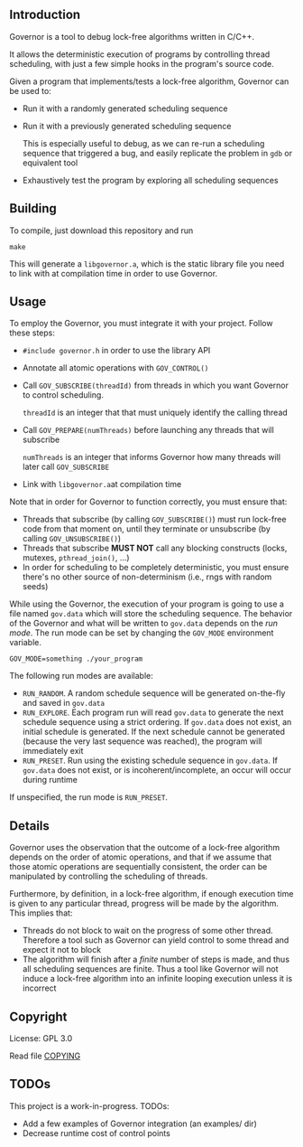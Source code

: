 ## Introduction

Governor is a tool to debug lock-free algorithms written in C/C++.

It allows the deterministic execution of programs by controlling thread
scheduling, with just a few simple hooks in the program's source code.

Given a program that implements/tests a lock-free algorithm, Governor can be
used to:
* Run it with a randomly generated scheduling sequence
* Run it with a previously generated scheduling sequence

    This is especially useful to debug, as we can re-run a scheduling
sequence that triggered a bug, and easily replicate the problem in
`gdb` or equivalent tool

* Exhaustively test the program by exploring all scheduling sequences

## Building

To compile, just download this repository and run
```console
make
```

This will generate a `libgovernor.a`, which is the static library file you need
to link with at compilation time in order to use Governor.


## Usage

To employ the Governor, you must integrate it with your project. Follow these
steps:

* `#include governor.h` in order to use the library API 
* Annotate all atomic operations with `GOV_CONTROL()`
* Call `GOV_SUBSCRIBE(threadId)` from threads in which you want Governor to
  control scheduling.

   `threadId` is an integer that that must uniquely identify the calling thread

* Call `GOV_PREPARE(numThreads)` before launching any threads that will
  subscribe

   `numThreads` is an integer that informs Governor how many threads will later
call `GOV_SUBSCRIBE`

* Link with `libgovernor.a`at compilation time

Note that in order for Governor to function correctly, you must ensure that:

* Threads that subscribe (by calling `GOV_SUBSCRIBE()`) must run lock-free
  code from that moment on, until they terminate or unsubscribe (by
calling `GOV_UNSUBSCRIBE()`)
* Threads that subscribe **MUST NOT** call any blocking constructs (locks,
  mutexes, `pthread_join()`, ...)
* In order for scheduling to be completely deterministic, you must ensure
  there's no other source of non-determinism (i.e., rngs with random seeds)

While using the Governor, the execution of your program is going to use a
file named `gov.data` which will store the scheduling sequence. The
behavior of the Governor and what will be written to `gov.data` depends on the
*run mode*. The run mode can be set by changing the `GOV_MODE` environment
variable.

```console
GOV_MODE=something ./your_program
```

The following run modes are available:

* `RUN_RANDOM`. A random schedule sequence will be generated on-the-fly
  and saved in `gov.data`
* `RUN_EXPLORE`. Each program run will read `gov.data` to generate the next
  schedule sequence using a strict ordering. If `gov.data` does not exist,
an initial schedule is generated. If the next schedule cannot be generated
(because the very last sequence was reached), the program will immediately
exit
* `RUN_PRESET`. Run using the existing schedule sequence in `gov.data`. If
  `gov.data` does not exist, or is incoherent/incomplete, an occur will occur
during runtime

If unspecified, the run mode is `RUN_PRESET`.

## Details

Governor uses the observation that the outcome of a lock-free algorithm depends
on the order of atomic operations, and that if we assume that those atomic
operations are sequentially consistent, the order can be manipulated by
controlling the scheduling of threads.

Furthermore, by definition, in a lock-free algorithm, if enough execution
time is given to any particular thread, progress will be made by the algorithm.
This implies that:

* Threads do not block to wait on the progress of some other thread. Therefore a tool such as Governor can yield control to some thread and expect it not to block
* The algorithm will finish after a *finite* number of steps is made, and thus all scheduling sequences are finite. Thus a tool like Governor will not induce a lock-free algorithm into an infinite looping execution unless it is incorrect


## Copyright

License: GPL 3.0

Read file [COPYING](COPYING)

## TODOs

This project is a work-in-progress. TODOs:

* Add a few examples of Governor integration (an examples/ dir)
* Decrease runtime cost of control points

